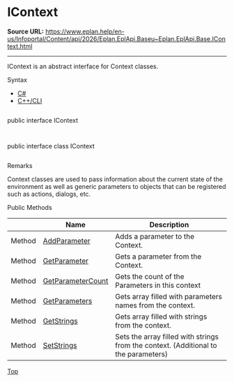 # IContext

**Source URL:** https://www.eplan.help/en-us/Infoportal/Content/api/2026/Eplan.EplApi.Baseu~Eplan.EplApi.Base.IContext.html

---

IContext is an abstract interface for Context classes.

Syntax

- [C#](#i-syntax-CS)
- [C++/CLI](#i-syntax-CPP2005)

```
```
public interface IContext
```
```

```
```
public interface class IContext
```
```

Remarks

Context classes are used to pass information about the current state of the environment as well as generic parameters to objects that can be registered such as actions, dialogs, etc.






Public Methods

|  | Name | Description |
| --- | --- | --- |
| Method | [AddParameter](Eplan.EplApi.Baseu~Eplan.EplApi.Base.IContext~AddParameter.html) | Adds a parameter to the Context. |
| Method | [GetParameter](Eplan.EplApi.Baseu~Eplan.EplApi.Base.IContext~GetParameter.html) | Gets a parameter from the Context. |
| Method | [GetParameterCount](Eplan.EplApi.Baseu~Eplan.EplApi.Base.IContext~GetParameterCount.html) | Gets the count of the Parameters in this context |
| Method | [GetParameters](Eplan.EplApi.Baseu~Eplan.EplApi.Base.IContext~GetParameters.html) | Gets array filled with parameters names from the context. |
| Method | [GetStrings](Eplan.EplApi.Baseu~Eplan.EplApi.Base.IContext~GetStrings.html) | Gets array filled with strings from the context. |
| Method | [SetStrings](Eplan.EplApi.Baseu~Eplan.EplApi.Base.IContext~SetStrings.html) | Sets the array filled with strings from the context. (Additional to the parameters) |

[Top](#top)
